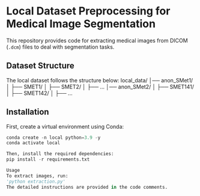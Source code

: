 
# Local Dataset Preprocessing for Medical Image Segmentation

This repository provides code for extracting medical images from DICOM (`.dcm`) files to deal with segmentation tasks.

## **Dataset Structure**
The local dataset follows the structure below:
local_data/ │── anon_SMet1/ │ ├── SMET1/ │ ├── SMET2/ │ ├── ... │── anon_SMet2/ │ ├── SMET141/ │ ├── SMET142/ │ ├── ...


## **Installation**
First, create a virtual environment using Conda:

```python
conda create -n local python=3.9 -y
conda activate local

Then, install the required dependencies:
pip install -r requirements.txt

Usage
To extract images, run:
'python extraction.py'
The detailed instructions are provided in the code comments.